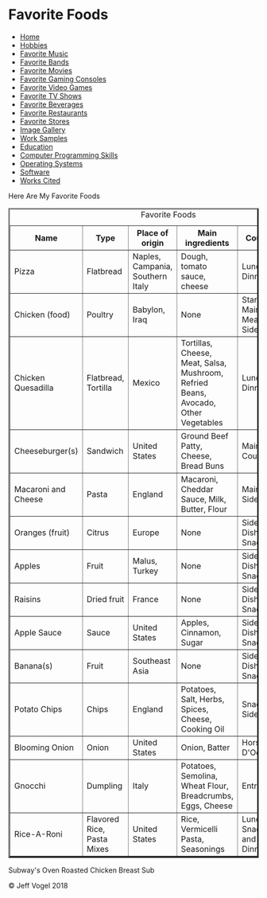 <head>
		<link href="styles/Website About Me - main.md" rel="stylesheet"/>
	</head>
	<body onload="FavoriteFoodsProcess()">
		<div class = "header">
			<h1>Favorite Foods</h1>
		</div>
		<div class="nav">
			<ul>
				<li><a href="Website About Me - Main.md">Home</a></li>
				<li><a href="Website About Me - Hobbies.md">Hobbies</a></li>
				<li><a href="Website About Me - Favorite Music.md">Favorite Music</a></li>
				<li><a href="Website About Me - Favorite Bands.md">Favorite Bands</a></li>
				<li><a href="Website About Me - Favorite Movies.md">Favorite Movies</a></li>
				<li><a href="Website About Me - Favorite Gaming Consoles.md">Favorite Gaming Consoles</a></li>
				<li><a href="Website About Me - Favorite Video Games.md">Favorite Video Games</a></li>
				<li><a href="Website About Me - Favorite TV Shows.md">Favorite TV Shows</a></li>
				<li><a href="Website About Me - Favorite Beverages.md">Favorite Beverages</a></li>
				<li><a href="Website About Me - Favorite Restaurants.md">Favorite Restaurants</a></li>
				<li><a href="Website About Me - Favorite Stores.md">Favorite Stores</a></li>
				<li><a href="Website About Me - Image Gallery.md">Image Gallery</a></li>
				<li><a href="Website About Me - Work Samples.md">Work Samples</a></li>
				<li><a href="Website About Me - Education.md">Education</a></li>
				<li><a href="Website About Me - Computer Programming Skills.md">Computer Programming Skills</a></li>
				<li><a href="Website About Me - Operating Systems.md">Operating Systems</a></li>
				<li><a href="Website About Me - Software.md">Software</a></li>
				<li><a href="Website About Me - Works Cited.md">Works Cited</a></li>
			</ul>
		</div>
		<div id = "content">
			<p>Here Are My Favorite Foods</p>
			<div id = "myFavoriteFoodsDivElement">
				<table border = "3">
				<caption>Favorite Foods</caption>
					<tr>
						<th>Name</th>
						<th>Type</th>
						<th>Place of origin</th>
						<th>Main ingredients</th>
						<th>Course</th>
						<th>Resource Number</th>
					</tr>
					<tr>
						<td>Pizza</td>
						<td>Flatbread</td>
						<td>Naples, Campania, Southern Italy</td>
						<td>Dough, tomato sauce, cheese</td>
						<td>Lunch or Dinner</td>
						<td><a href="Website About Me - Works Cited.md">1</a></td>
					</tr>
					<tr>
						<td>Chicken (food)</td>
						<td>Poultry</td>
						<td>Babylon, Iraq</td>
						<td>None</td>
						<td>Starter, Main Meal, Side Dish</td>
						<td><a href="Website About Me - Works Cited.md">2</a></td>
					</tr>
					<tr>
						<td>Chicken Quesadilla</td>
						<td>Flatbread, Tortilla</td>
						<td>Mexico</td>
						<td>Tortillas, Cheese, Meat, Salsa, Mushroom, Refried Beans, Avocado, Other Vegetables</td>
						<td>Lunch or Dinner</td>
						<td><a href="Website About Me - WWorks Cited.md">3</a></td>
					</tr>
					<tr>
						<td>Cheeseburger(s)</td>
						<td>Sandwich</td>
						<td>United States</td>
						<td>Ground Beef Patty, Cheese, Bread Buns</td>
						<td>Main Course</td>
						<td><a href="Website About Me - Works Cited.md">4</a></td>
					</tr>
					<tr>
						<td>Macaroni and Cheese</td>
						<td>Pasta</td>
						<td>England</td>
						<td>Macaroni, Cheddar Sauce, Milk, Butter, Flour</td>
						<td>Main or Side Dish</td>
						<td><a href="Website About Me - RWorks Cited.md">5</a></td>
					</tr>
					<tr>
						<td>Oranges (fruit)</td>
						<td>Citrus</td>
						<td>Europe</td>
						<td>None</td>
						<td>Side Dish, Snack</td>
						<td><a href="Website About Me - Works Cited.md">6</a></td>
					</tr>
					<tr>
						<td>Apples</td>
						<td>Fruit</td>
						<td>Malus, Turkey</td>
						<td>None</td>
						<td>Side Dish, Snack</td>
						<td><a href="Website About Me - Works Cited.md">7</a></td>
					</tr>
					<tr>
						<td>Raisins</td>
						<td>Dried fruit</td>
						<td>France</td>
						<td>None</td>
						<td>Side Dish, Snack</td>
						<td><a href="Website About Me - Works Cited.md">8</a></td>
					</tr>
					<tr>
						<td>Apple Sauce</td>
						<td>Sauce</td>
						<td>United States</td>
						<td>Apples, Cinnamon, Sugar</td>
						<td>Side Dish, Snack</td>
						<td><a href="Website About Me - Works Cited.md">9</a></td>
					</tr>
					<tr>
						<td>Banana(s)</td>
						<td>Fruit</td>
						<td>Southeast Asia</td>
						<td>None</td>
						<td>Side Dish, Snack</td>
						<td><a href="Website About Me - Works Cited.md">10</a></td>
					</tr>
					<tr>
						<td>Potato Chips</td>
						<td>Chips</td>
						<td>England</td>
						<td>Potatoes, Salt, Herbs, Spices, Cheese, Cooking Oil</td>
						<td>Snack, Side Dish</td>
						<td><a href="Website About Me - Works Cited.md">11</a></td>
					</tr>
					<tr>
						<td>Blooming Onion</td>
						<td>Onion</td>
						<td>United States</td>
						<td>Onion, Batter</td>
						<td>Hors D'Oeuvre</td>
						<td><a href="Website About Me - Works Cited.md">12</a></td>
					</tr>
					<tr>
						<td>Gnocchi</td>
						<td>Dumpling</td>
						<td>Italy</td>
						<td>Potatoes, Semolina, Wheat Flour, Breadcrumbs, Eggs, Cheese</td>
						<td>Entr&eacute;e</td>
						<td><a href="Website About Me - Works Cited.md">13</a></td>
					</tr>
					<tr>
						<td>Rice-A-Roni</td>
						<td>Flavored Rice, Pasta Mixes</td>
						<td>United States</td>
						<td>Rice, Vermicelli Pasta, Seasonings</td>
						<td>Lunch, Snack, and Dinner</td>
						<td><a href="Website About Me - Works Cited.md">14</a></td> 
					</tr>
				</table>
				<p>Subway's Oven Roasted Chicken Breast Sub</p>
			</div>
		</div>
		<div id = "footer">
			<p>&copy; Jeff Vogel 2018</p>
		</div>
	</body>
